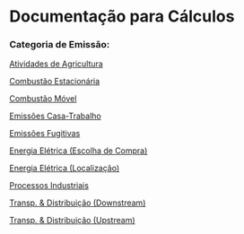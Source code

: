 # Documentação para Cálculos

### Categoria de Emissão:

[Atividades de Agricultura](https://github.com/ZNIT-Tech/documentation/blob/main/Atividades%20de%20Agricultura.md)

[Combustão Estacionária](https://github.com/ZNIT-Tech/documentation/blob/main/Combust%C3%A3o%20Estacion%C3%A1ria.md)

[Combustão Móvel](https://github.com/ZNIT-Tech/documentation/blob/main/Combustao%20Movel.md)

[Emissões Casa-Trabalho](https://github.com/ZNIT-Tech/documentation/blob/main/Casa-Trabalho.md)

[Emissões Fugitivas](https://github.com/ZNIT-Tech/documentation/blob/main/Emissoes%20Fugitivas.md)

[Energia Elétrica (Escolha de Compra)](https://github.com/ZNIT-Tech/documentation/blob/main/Energia%20Eletrica%20(Escolha%20de%20Compra).md)

[Energia Elétrica (Localização)](https://github.com/ZNIT-Tech/documentation/blob/main/Energia%20Eletrica%20(Localizacao).md)

[Processos Industriais](https://github.com/ZNIT-Tech/documentation/blob/main/Processos%20Industriais.md)

[Transp. & Distribuição (Downstream)](https://github.com/ZNIT-Tech/documentation/blob/main/Transporte%20e%20Distribuicao%20(Downstream).md)

[Transp. & Distribuição (Upstream)](https://github.com/ZNIT-Tech/documentation/blob/main/Transporte%20e%20Distribuicao%20(Upstream).md)
